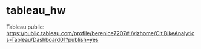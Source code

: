 # tableau_hw

Tableau public: https://public.tableau.com/profile/berenice7207#!/vizhome/CitiBikeAnalytics-Tableau/Dashboard01?publish=yes
